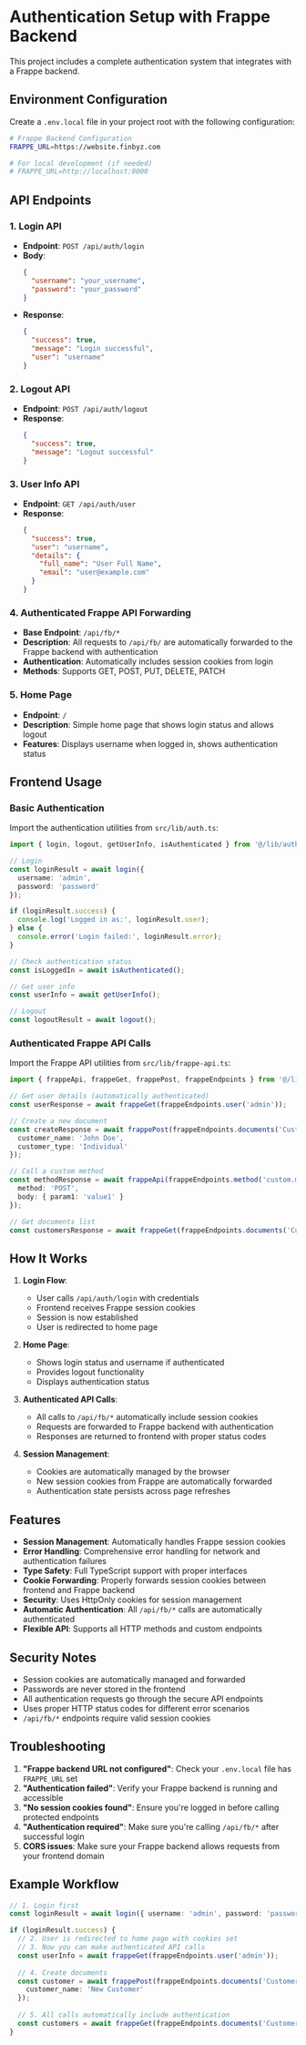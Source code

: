 # Authentication Setup with Frappe Backend

This project includes a complete authentication system that integrates with a Frappe backend.

## Environment Configuration

Create a `.env.local` file in your project root with the following configuration:

```bash
# Frappe Backend Configuration
FRAPPE_URL=https://website.finbyz.com

# For local development (if needed)
# FRAPPE_URL=http://localhost:8000
```

## API Endpoints

### 1. Login API
- **Endpoint**: `POST /api/auth/login`
- **Body**: 
  ```json
  {
    "username": "your_username",
    "password": "your_password"
  }
  ```
- **Response**: 
  ```json
  {
    "success": true,
    "message": "Login successful",
    "user": "username"
  }
  ```

### 2. Logout API
- **Endpoint**: `POST /api/auth/logout`
- **Response**: 
  ```json
  {
    "success": true,
    "message": "Logout successful"
  }
  ```

### 3. User Info API
- **Endpoint**: `GET /api/auth/user`
- **Response**: 
  ```json
  {
    "success": true,
    "user": "username",
    "details": {
      "full_name": "User Full Name",
      "email": "user@example.com"
    }
  }
  ```

### 4. Authenticated Frappe API Forwarding
- **Base Endpoint**: `/api/fb/*`
- **Description**: All requests to `/api/fb/` are automatically forwarded to the Frappe backend with authentication
- **Authentication**: Automatically includes session cookies from login
- **Methods**: Supports GET, POST, PUT, DELETE, PATCH

### 5. Home Page
- **Endpoint**: `/`
- **Description**: Simple home page that shows login status and allows logout
- **Features**: Displays username when logged in, shows authentication status

## Frontend Usage

### Basic Authentication
Import the authentication utilities from `src/lib/auth.ts`:

```typescript
import { login, logout, getUserInfo, isAuthenticated } from '@/lib/auth';

// Login
const loginResult = await login({
  username: 'admin',
  password: 'password'
});

if (loginResult.success) {
  console.log('Logged in as:', loginResult.user);
} else {
  console.error('Login failed:', loginResult.error);
}

// Check authentication status
const isLoggedIn = await isAuthenticated();

// Get user info
const userInfo = await getUserInfo();

// Logout
const logoutResult = await logout();
```

### Authenticated Frappe API Calls
Import the Frappe API utilities from `src/lib/frappe-api.ts`:

```typescript
import { frappeApi, frappeGet, frappePost, frappeEndpoints } from '@/lib/frappe-api';

// Get user details (automatically authenticated)
const userResponse = await frappeGet(frappeEndpoints.user('admin'));

// Create a new document
const createResponse = await frappePost(frappeEndpoints.documents('Customer'), {
  customer_name: 'John Doe',
  customer_type: 'Individual'
});

// Call a custom method
const methodResponse = await frappeApi(frappeEndpoints.method('custom.method'), {
  method: 'POST',
  body: { param1: 'value1' }
});

// Get documents list
const customersResponse = await frappeGet(frappeEndpoints.documents('Customer'));
```

## How It Works

1. **Login Flow**:
   - User calls `/api/auth/login` with credentials
   - Frontend receives Frappe session cookies
   - Session is now established
   - User is redirected to home page

2. **Home Page**:
   - Shows login status and username if authenticated
   - Provides logout functionality
   - Displays authentication status

3. **Authenticated API Calls**:
   - All calls to `/api/fb/*` automatically include session cookies
   - Requests are forwarded to Frappe backend with authentication
   - Responses are returned to frontend with proper status codes

4. **Session Management**:
   - Cookies are automatically managed by the browser
   - New session cookies from Frappe are automatically forwarded
   - Authentication state persists across page refreshes

## Features

- **Session Management**: Automatically handles Frappe session cookies
- **Error Handling**: Comprehensive error handling for network and authentication failures
- **Type Safety**: Full TypeScript support with proper interfaces
- **Cookie Forwarding**: Properly forwards session cookies between frontend and Frappe backend
- **Security**: Uses HttpOnly cookies for session management
- **Automatic Authentication**: All `/api/fb/*` calls are automatically authenticated
- **Flexible API**: Supports all HTTP methods and custom endpoints

## Security Notes

- Session cookies are automatically managed and forwarded
- Passwords are never stored in the frontend
- All authentication requests go through the secure API endpoints
- Uses proper HTTP status codes for different error scenarios
- `/api/fb/*` endpoints require valid session cookies

## Troubleshooting

1. **"Frappe backend URL not configured"**: Check your `.env.local` file has `FRAPPE_URL` set
2. **"Authentication failed"**: Verify your Frappe backend is running and accessible
3. **"No session cookies found"**: Ensure you're logged in before calling protected endpoints
4. **"Authentication required"**: Make sure you're calling `/api/fb/*` after successful login
5. **CORS issues**: Make sure your Frappe backend allows requests from your frontend domain

## Example Workflow

```typescript
// 1. Login first
const loginResult = await login({ username: 'admin', password: 'password' });

if (loginResult.success) {
  // 2. User is redirected to home page with cookies set
  // 3. Now you can make authenticated API calls
  const userInfo = await frappeGet(frappeEndpoints.user('admin'));
  
  // 4. Create documents
  const customer = await frappePost(frappeEndpoints.documents('Customer'), {
    customer_name: 'New Customer'
  });
  
  // 5. All calls automatically include authentication
  const customers = await frappeGet(frappeEndpoints.documents('Customer'));
}
```
